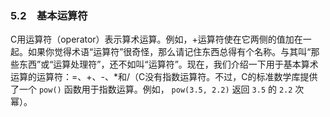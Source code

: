 ### 5.2　基本运算符

C用运算符（operator）表示算术运算。例如，+运算符使在它两侧的值加在一起。如果你觉得术语“运算符”很奇怪，那么请记住东西总得有个名称。与其叫“那些东西”或“运算处理符”，还不如叫“运算符”。现在，我们介绍一下用于基本算术运算的运算符：=、+、-、*和/（C没有指数运算符。不过，C的标准数学库提供了一个 `pow()` 函数用于指数运算。例如， `pow(3.5, 2.2)` 返回 `3.5` 的 `2.2` 次幂）。

